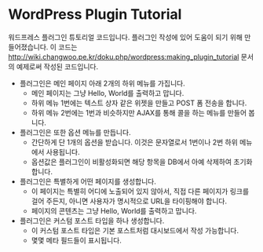 # WordPress Plugin Tutorial

워드프레스 플러그인 튜토리얼 코드입니다. 플러그인 작성에 있어 도움이 되기 위해 만들어졌습니다.
이 코드는 http://wiki.changwoo.pe.kr/doku.php/wordpress:making_plugin_tutorial 문서의 예제로써 작성된 코드입니다.

* 플러그인은 메인 페이지 아래 2개의 하위 메뉴를 가집니다.
  * 메인 페이지는 그냥 Hello, World를 출력하고 맙니다.
  * 하위 메뉴 1번에는 텍스트 상자 같은 위젯을 만들고 POST 폼 전송을 합니다.
  * 하위 메뉴 2번에는 1번과 비슷하지만 AJAX를 통해 콜을 하는 메뉴를 만들어 봅니다.
* 플러그인은 또한 옵션 메뉴를 만듭니다.
  * 간단하게 단 1개의 옵션을 받습니다. 이것은 문자열로서 1번이나 2번 하위 메뉴에서 사용됩니다.
  * 옵션값은 플러그인이 비활성화되면 해당 항목을 DB에서 아예 삭제하여 초기화합니다.
* 플러그인은 특별하게 어떤 페이지를 생성합니다.
  * 이 페이지는 특별히 어디에 노출되어 있지 않아서, 직접 다른 페이지가 링크를 걸어 주든지, 아니면 사용자가 명시적으로 URL을 타이핑해야 합니다.
  * 페이지의 콘텐츠는 그냥 Hello, World를 출력하고 맙니다.
* 플러그인은 커스텀 포스트 타입을 하나 생성합니다.
  * 이 커스텀 포스트 타입은 기본 포스트처럼 대시보드에서 작성 가능합니다.
  * 몇몇 메타 필드들이 표시됩니다.

